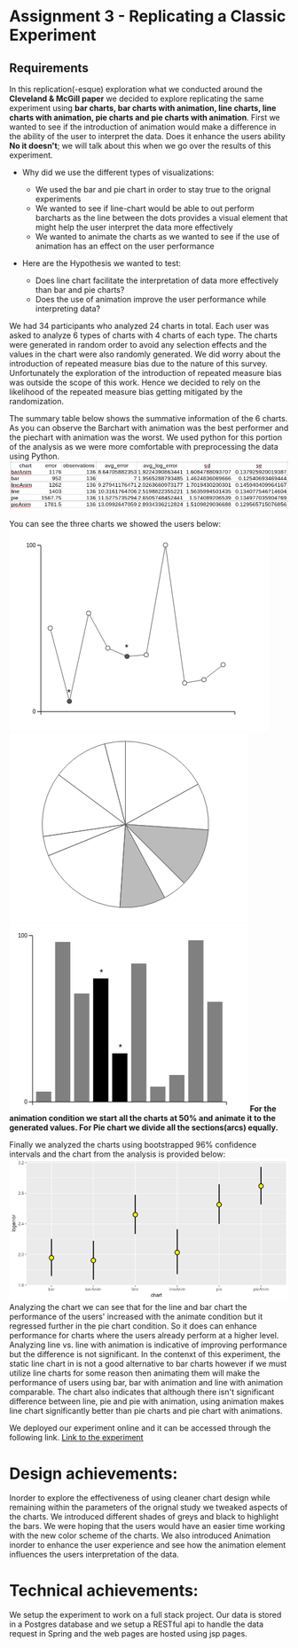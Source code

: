 Assignment 3 - Replicating a Classic Experiment  
===

Requirements
---

In this replication(-esque) exploration what we conducted around the **Cleveland & McGill paper** we decided to explore replicating the same experiment using **bar charts, bar charts with animation, line charts, line charts with animation, pie charts and pie charts with animation**. First we wanted to see if the introduction of animation would make a difference in the ability of the user to interpret the data. Does it enhance the users ability **No it doesn't**; we will talk about this when we go over the results of this experiment.

- Why did we use the different types of visualizations:
    - We used the bar and pie chart in order to stay true to the orignal experiments
    - We wanted to see if line-chart would be able to out perform barcharts as the line between the dots provides a visual element that might help the user interpret the data more effectively
    - We wanted to animate the charts as we wanted to see if the use of animation has an effect on the user performance

- Here are the Hypothesis we wanted to test:
    - Does line chart facilitate the interpretation of data more effectively than bar and pie charts?
    - Does the use of animation improve the user performance while interpreting data?

We had 34 participants who analyzed 24 charts in total. Each user was asked to analyze 6 types of charts with 4 charts of each type. The charts were generated in random order to avoid any selection effects and the values in the chart were also randomly generated. We did worry about the introduction of repeated measure bias due to the nature of this survey. Unfortunately the exploration of the introduction of repeated measure bias was outside the scope of this work. Hence we decided to rely on the likelihood of the repeated measure bias getting mitigated by the randomization.

The summary table below shows the summative information of the 6 charts. As you can observe the Barchart with animation was the best performer and the piechart with animation was the worst. We used python for this portion of the analysis as we were more comfortable with preprocessing the data using Python.
![Summary table](img/summary_ranking.png)

You can see the three charts we showed the users below:
![Line Chart](img/line.png)
![Pie Chart](img/Pie.png)
![Bar Chart](img/Bar.png)
**For the animation condition we start all the charts at 50% and animate it to the generated values. For Pie chart we divide all the sections(arcs) equally.**

Finally we analyzed the charts using bootstrapped 96\% confidence intervals and the chart from the analysis is provided below:
![Aalysis](img/confidenceintervals.png)
Analyzing the chart we can see that for the line and bar chart the performance of the users' increased with the animate condition but it regressed further in the pie chart condition. So it does can enhance performance for charts where the users already perform at a higher level. Analyzing line vs. line with animation is indicative of improving performance but the difference is not significant. In the contenxt of this experiment, the static line chart in is not a good alternative to bar charts however if we must utilize line charts for some reason then animating them will make the performance of users using bar, bar with animation and line with animation comparable. The chart also indicates that although there isn't significant difference between line, pie and pie with animation, using animation makes line chart significantly better than pie charts and pie chart with animations.

We deployed our experiment online and it can be accessed through the following link.
[Link to the experiment](https://internal.assistments.org/LiveChart/experimentindex)

Design achievements:
===
Inorder to explore the effectiveness of using cleaner chart design while remaining within the parameters of the orignal study we tweaked aspects of the charts. We introduced different shades of greys and black to highlight the bars. We were hoping that the users would have an easier time working with the new color scheme of the charts. We also introduced Animation inorder to enhance the user experience and see how the animation element influences the users interpretation of the data.

Technical achievements:
===
We setup the experiment to work on a full stack project. Our data is stored in a Postgres database and we setup a RESTful api to handle the data request in Spring and the web pages are hosted using jsp pages.  
